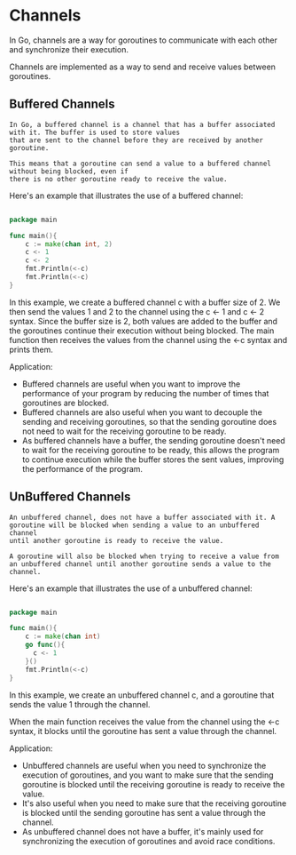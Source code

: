 # Channels


In Go, channels are a way for goroutines to communicate with each other and synchronize their execution. 

Channels are implemented as a way to send and receive values between goroutines.


## Buffered Channels
```
In Go, a buffered channel is a channel that has a buffer associated with it. The buffer is used to store values 
that are sent to the channel before they are received by another goroutine. 

This means that a goroutine can send a value to a buffered channel without being blocked, even if 
there is no other goroutine ready to receive the value.
```

Here's an example that illustrates the use of a buffered channel:

```go

package main

func main(){
    c := make(chan int, 2)
    c <- 1
    c <- 2
    fmt.Println(<-c)
    fmt.Println(<-c)  
}
```

In this example, we create a buffered channel c with a buffer size of 2. We then send the values 1 and 2 to the channel using the c <- 1 and c <- 2 syntax.
Since the buffer size is 2, both values are added to the buffer and the goroutines continue their execution without being blocked. 
The main function then receives the values from the channel using the <-c syntax and prints them.

Application: 

- Buffered channels are useful when you want to improve the performance of your program by reducing the number of times that goroutines are blocked. 
- Buffered channels are also useful when you want to decouple the sending and receiving goroutines, so that the sending goroutine does not need to wait for the 
receiving goroutine to be ready.
- As buffered channels have a buffer, the sending goroutine doesn't need to wait for the receiving goroutine to be ready, 
this allows the program to continue execution while the buffer stores the sent values, improving the performance of the program.


## UnBuffered Channels
```
An unbuffered channel, does not have a buffer associated with it. A goroutine will be blocked when sending a value to an unbuffered channel 
until another goroutine is ready to receive the value. 

A goroutine will also be blocked when trying to receive a value from an unbuffered channel until another goroutine sends a value to the channel.
```

Here's an example that illustrates the use of a unbuffered channel:

```go

package main

func main(){
    c := make(chan int)
    go func(){
      c <- 1
    }()
    fmt.Println(<-c) 
}
```

In this example, we create an unbuffered channel c, and a goroutine that sends the value 1 through the channel. 

When the main function receives the value from the channel using the <-c syntax, it blocks until the goroutine 
has sent a value through the channel.

Application: 

- Unbuffered channels are useful when you need to synchronize the execution of goroutines, and you want to make sure that the sending
  goroutine is blocked until the receiving goroutine is ready to receive the value. 
- It's also useful when you need to make sure that the receiving goroutine is blocked until the sending goroutine has sent a value through the channel.
- As unbuffered channel does not have a buffer, it's mainly used for synchronizing the execution of goroutines and avoid race conditions.


